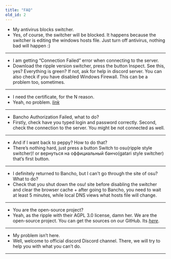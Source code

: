 ```yaml
---
title: "FAQ"
old_id: 2
---
```

 - My antivirus blocks switcher.
 - Yes, of course, the switcher will be blocked. It happens because the
   switcher is editing the windows hosts file. Just turn off antivirus,
   nothing bad will happen :)

-----------------------

 - I am getting “Connection Failed” error when connecting to the server.
 - Download the ripple version switcher, press the button Inspect. See
   this, yes? Everything is green? If not, ask for help in discord
   server. You can also check if you have disabled Windows Firewall.
   This can be a problem too, sometimes.

-----------------------

 - I need the certificate, for the N reason.
 - Yeah, no problem. [*link*](https://katori.fun/static/cert.crt)

-----------------------

 - Bancho Authorization Failed, what to do?
 - Firstly, check have you typed login and password correctly. Second,
   check the connection to the server. You might be not connected as
   well.

-----------------------

 - And if I want back to peppy? How to do that?
 - There’s nothing hard, just press a button Switch to osu(ripple style
   switcher)! or вернуться на оффициальный банчо(gatari style switcher)
   that’s first button.

-----------------------

 - I definitely returned to Bancho, but I can't go through the site of
   osu? What to do?
 - Check that you shut down the osu! site before disabling the switcher
   and clear the browser cache + after going to Bancho, you need to wait
   at least 5 minutes, while local DNS views what hosts file will
   change.

-----------------------

 - You are the open-source project?
 - Yeah, as the ripple with their AGPL 3.0 license, damn her. We are the
   open-source project. You can get the sources on our GitHub. Its
  [*here*](https://github.com/osukatori).

-----------------------

 - My problem isn’t here.
 - Well, welcome to official discord Discord channel. There, we will try to
   help you with what you can’t do.

-----------------------
